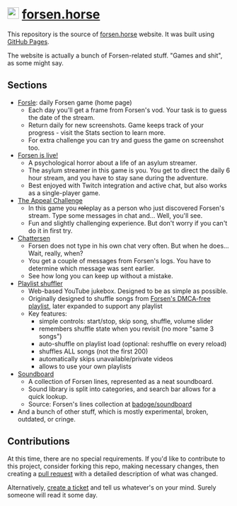 # [<img src="https://github.com/badoge/forsen.horse/assets/18620902/06bef112-7f7d-4319-9dd5-05f7a8afd4d4" width="26">](https://forsen.horse/) [forsen.horse](https://forsen.horse/)

This repository is the source of [forsen.horse](https://forsen.horse/) website. It was built using [GitHub Pages](https://pages.github.com/).

The website is actually a bunch of Forsen-related stuff. "Games and shit", as some might say.

## Sections

* [Forsle](https://forsen.horse/): daily Forsen game (home page)
  * Each day you'll get a frame from Forsen's vod. Your task is to guess the date of the stream.
  * Return daily for new screenshots. Game keeps track of your progress - visit the Stats section to learn more.
  * For extra challenge you can try and guess the game on screenshot too.
* [Forsen is live!](https://forsen.horse/rage-ban-game/)
  * A psychological horror about a life of an asylum streamer.
  * The asylum streamer in this game is you. You get to direct the daily 6 hour stream, and you have to stay sane during the adventure.
  * Best enjoyed with Twitch integration and active chat, but also works as a single-player game.
* [The Appeal Challenge](https://forsen.horse/unban-game/)
  * In this game you ~~role~~play as a person who just discovered Forsen's stream. Type some messages in chat and... Well, you'll see.
  * Fun and slightly challenging experience. But don't worry if you can't do it in first try.
* [Chattersen](https://forsen.horse/chattersen/)
  * Forsen does not type in his own chat very often. But when he does... Wait, really, when?
  * You get a couple of messages from Forsen's logs. You have to determine which message was sent earlier.
  * See how long you can keep up without a mistake.
* [Playlist shuffler](https://forsen.horse/playlist/)
  * Web-based YouTube jukebox. Designed to be as simple as possible.
  * Originally designed to shuffle songs from [Forsen's DMCA-free playlist](https://www.youtube.com/playlist?list=PLA4XEe9tV8qaSoneg5s5uJYo6HrWnT7T0), later expanded to support any playlist
  * Key features:
    * simple controls: start/stop, skip song, shuffle, volume slider
    * remembers shuffle state when you revisit (no more "same 3 songs")
    * auto-shuffle on playlist load (optional: reshuffle on every reload)
    * shuffles ALL songs (not the first 200)
    * automatically skips unavailable/private videos
    * allows to use your own playlists
* [Soundboard](https://forsen.horse/soundboard/)
  * A collection of Forsen lines, represented as a neat soundboard.
  * Sound library is split into categories, and search bar allows for a quick lookup.
  * Source: Forsen's lines collection at [badoge/soundboard](https://github.com/badoge/soundboard)
* And a bunch of other stuff, which is mostly experimental, broken, outdated, or cringe.
 
## Contributions

At this time, there are no special requirements. If you'd like to contribute to this project, consider forking this repo, making necessary changes, then creating a [pull request](https://github.com/badoge/forsen.horse/pulls) with a detailed description of what was changed.

Alternatively, [create a ticket](https://github.com/badoge/forsen.horse/issues/new) and tell us whatever's on your mind. Surely someone will read it some day.
